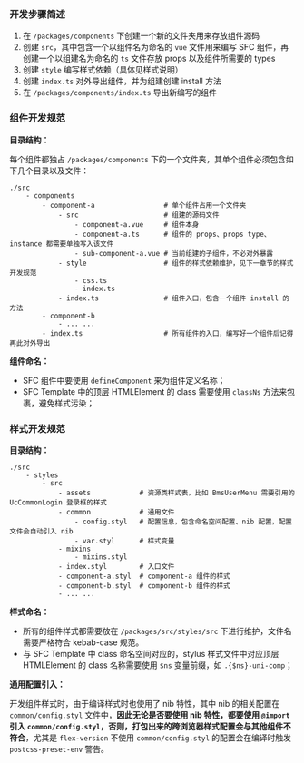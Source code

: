 ### 开发步骤简述

1. 在 `/packages/components` 下创建一个新的文件夹用来存放组件源码
2. 创建 `src`，其中包含一个以组件名为命名的 `vue` 文件用来编写 SFC 组件，再创建一个以组建名为命名的 `ts` 文件存放 props 以及组件所需要的 types
3. 创建 `style` 编写样式依赖（具体见样式说明）
4. 创建 `index.ts` 对外导出组件，并为组建创建 install 方法
5. 在 `/packages/components/index.ts` 导出新编写的组件

### 组件开发规范

**目录结构：**

每个组件都独占 `/packages/components` 下的一个文件夹，其单个组件必须包含如下几个目录以及文件：

```
./src
    - components
        - component-a                 # 单个组件占用一个文件夹
            - src                     # 组建的源码文件
                - component-a.vue     # 组件本身
                - component-a.ts      # 组件的 props、props type、instance 都需要单独写入该文件
                - sub-component-a.vue # 当前组建的子组件，不必对外暴露
            - style                   # 组件的样式依赖维护，见下一章节的样式开发规范
                - css.ts
                - index.ts
            - index.ts                # 组件入口，包含一个组件 install 的方法
        - component-b
            - ... ...
        - index.ts                    # 所有组件的入口，编写好一个组件后记得再此对外导出
```

**组件命名：**

- SFC 组件中要使用 `defineComponent` 来为组件定义名称；
- SFC Template 中的顶层 HTMLElement 的 class 需要使用 `classNs` 方法来包裹，避免样式污染；

### 样式开发规范

**目录结构：**

```
./src
    - styles
        - src
            - assets            # 资源类样式表，比如 BmsUserMenu 需要引用的 UcCommonLogin 登录框的样式
            - common            # 通用文件
                - config.styl   # 配置信息，包含命名空间配置、nib 配置，配置文件会自动引入 nib
                - var.styl      # 样式变量
            - mixins
                - mixins.styl
            - index.styl        # 入口文件
            - component-a.styl  # component-a 组件的样式
            - component-b.styl  # component-b 组件的样式
            - ... ...
```

**样式命名：**

- 所有的组件样式都需要放在 `/packages/src/styles/src` 下进行维护，文件名需要严格符合 kebab-case 规范。
- 与 SFC Template 中 class 命名空间对应的，stylus 样式文件中对应顶层 HTMLElement 的 class 名称需要使用 `$ns` 变量前缀，如 `.{$ns}-uni-comp`；


**通用配置引入：**

开发组件样式时，由于编译样式时也使用了 nib 特性，其中 nib 的相关配置在 `common/config.styl` 文件中，**因此无论是否要使用 nib 特性，都要使用 `@import` 引入 `common/config.styl`，否则，打包出来的跨浏览器样式配置会与其他组件不符合**，尤其是 `flex-version` 不使用 `common/config.styl` 的配置会在编译时触发 `postcss-preset-env` 警告。

